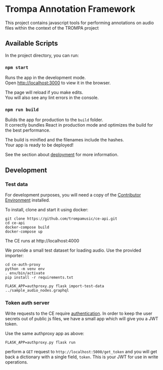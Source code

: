 # Trompa Annotation Framework

This project contains javascript tools for performing annotations on audio files within the context of
the TROMPA project

## Available Scripts

In the project directory, you can run:

### `npm start`

Runs the app in the development mode.\
Open [http://localhost:3000](http://localhost:3000) to view it in the browser.

The page will reload if you make edits.\
You will also see any lint errors in the console.

### `npm run build`

Builds the app for production to the `build` folder.\
It correctly bundles React in production mode and optimizes the build for the best performance.

The build is minified and the filenames include the hashes.\
Your app is ready to be deployed!

See the section about [deployment](https://facebook.github.io/create-react-app/docs/deployment) for more information.


## Development

### Test data

For development purposes, you will need a copy of the [Contributor Environment](https://github.com/trompamusic/ce-api) 
installed.

To install, clone and start it using docker:

    git clone https://github.com/trompamusic/ce-api.git
    cd ce-api
    docker-compose build
    docker-compose up

The CE runs at http://localhost:4000

We provide a small test dataset for loading audio. Use the provided importer:

    cd ce-auth-proxy
    python -m venv env
    . env/bin/activate
    pip install -r requirements.txt

    FLASK_APP=authproxy.py flask import-test-data ../sample_audio_nodes.graphql

### Token auth server

Write requests to the CE require [authentication](https://github.com/trompamusic/ce-api/blob/staging/docs/authentication.md).
In order to keep the user secrets out of public js files, we have a small app which will give you a JWT token.

Use the same authproxy app as above:

    FLASK_APP=authproxy.py flask run

perform a `GET` request to `http://localhost:5000/get_token` and you will get back a dictionary with a single
field, `token`. This is your JWT for use in write operations.
